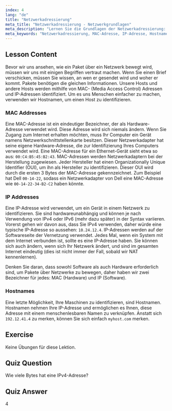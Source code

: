 ```yaml
---
index: 4
lang: "de"
title: "Netzwerkadressierung"
meta_title: "Netzwerkadressierung - Netzwerkgrundlagen"
meta_description: "Lernen Sie die Grundlagen der Netzwerkadressierung: MAC- vs. IP-Adressen und Hostnamen. Verstehen Sie, wie Geräte in einem Netzwerk kommunizieren. Beginnen Sie Ihre Linux-Netzwerkreise!"
meta_keywords: "Netzwerkadressierung, MAC-Adresse, IP-Adresse, Hostname, Linux-Netzwerk, Anfänger, Tutorial, Anleitung"
---
```


## Lesson Content

Bevor wir uns ansehen, wie ein Paket über ein Netzwerk bewegt wird, müssen wir uns mit einigen Begriffen vertraut machen. Wenn Sie einen Brief verschicken, müssen Sie wissen, an wen er gesendet wird und woher er kommt. Pakete benötigen die gleichen Informationen. Unsere Hosts und andere Hosts werden mithilfe von MAC- (Media Access Control) Adressen und IP-Adressen identifiziert. Um es uns Menschen einfacher zu machen, verwenden wir Hostnamen, um einen Host zu identifizieren.

### MAC Addresses

Eine MAC-Adresse ist ein eindeutiger Bezeichner, der als Hardware-Adresse verwendet wird. Diese Adresse wird sich niemals ändern. Wenn Sie Zugang zum Internet erhalten möchten, muss Ihr Computer ein Gerät namens Netzwerkschnittstellenkarte besitzen. Dieser Netzwerkadapter hat seine eigene Hardware-Adresse, die zur Identifizierung Ihres Computers verwendet wird. Eine MAC-Adresse für ein Ethernet-Gerät sieht etwa so aus: `00:C4:B5:45:B2:43`. MAC-Adressen werden Netzwerkadaptern bei der Herstellung zugewiesen. Jeder Hersteller hat einen Organizationally Unique Identifier (OUI), um ihn als Hersteller zu identifizieren. Dieser OUI wird durch die ersten 3 Bytes der MAC-Adresse gekennzeichnet. Zum Beispiel hat Dell `00-14-22`, sodass ein Netzwerkadapter von Dell eine MAC-Adresse wie `00-14-22-34-B2-C2` haben könnte.

### IP Addresses

Eine IP-Adresse wird verwendet, um ein Gerät in einem Netzwerk zu identifizieren. Sie sind hardwareunabhängig und können je nach Verwendung von IPv4 oder IPv6 (mehr dazu später) in der Syntax variieren. Vorerst gehen wir davon aus, dass Sie IPv4 verwenden, daher würde eine typische IP-Adresse so aussehen: `10.24.12.4`. IP-Adressen werden auf der Softwareseite der Vernetzung verwendet. Jedes Mal, wenn ein System mit dem Internet verbunden ist, sollte es eine IP-Adresse haben. Sie können sich auch ändern, wenn sich Ihr Netzwerk ändert, und sind im gesamten Internet eindeutig (dies ist nicht immer der Fall, sobald wir NAT kennenlernen).

Denken Sie daran, dass sowohl Software als auch Hardware erforderlich sind, um Pakete über Netzwerke zu bewegen, daher haben wir zwei Bezeichner für jedes: MAC (Hardware) und IP (Software).

### Hostnames

Eine letzte Möglichkeit, Ihre Maschinen zu identifizieren, sind Hostnamen. Hostnamen nehmen Ihre IP-Adresse und ermöglichen es Ihnen, diese Adresse mit einem menschenlesbaren Namen zu verknüpfen. Anstatt sich `192.12.41.4` zu merken, können Sie sich einfach `myhost.com` merken.

## Exercise

Keine Übungen für diese Lektion.

## Quiz Question

Wie viele Bytes hat eine IPv4-Adresse?

## Quiz Answer

4
